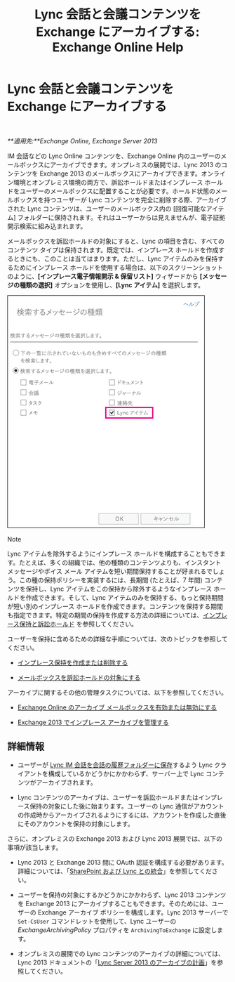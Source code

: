 ﻿---
title: 'Lync 会話と会議コンテンツを Exchange にアーカイブする: Exchange Online Help'
TOCTitle: Lync 会話と会議コンテンツを Exchange にアーカイブする
ms:assetid: 3cff970e-e5ed-4a54-88e6-3665d84b5ed7
ms:mtpsurl: https://technet.microsoft.com/ja-jp/library/Dn508399(v=EXCHG.150)
ms:contentKeyID: 59678845
ms.date: 05/22/2018
mtps_version: v=EXCHG.150
ms.translationtype: HT
---

# Lync 会話と会議コンテンツを Exchange にアーカイブする

 

_**適用先:**Exchange Online, Exchange Server 2013_

IM 会話などの Lync Online コンテンツを、Exchange Online 内のユーザーのメールボックスにアーカイブできます。オンプレミスの展開では、Lync 2013 のコンテンツを Exchange 2013 のメールボックスにアーカイブできます。オンライン環境とオンプレミス環境の両方で、訴訟ホールドまたはインプレース ホールドをユーザーのメールボックスに配置することが必要です。ホールド状態のメールボックスを持つユーザーが Lync コンテンツを完全に削除する際、アーカイブされた Lync コンテンツは、ユーザーのメールボックス内の \[回復可能なアイテム\] フォルダーに保持されます。それはユーザーからは見えませんが、電子証拠開示検索に組み込まれます。

メールボックスを訴訟ホールドの対象にすると、Lync の項目を含む、すべてのコンテンツ タイプは保持されます。既定では、インプレース ホールドを作成するときにも、このことは当てはまります。ただし、Lync アイテムのみを保持するためにインプレース ホールドを使用する場合は、以下のスクリーンショットのように、**\[インプレース電子情報開示 & 保留リスト\]** ウィザードから **\[メッセージの種類の選択\]** オプションを使用し、**\[Lync アイテム\]** を選択します。

![Lync アイテムの保持](images/Dn508399.691d2324-9fac-4689-8527-c78d387e0e3e(EXCHG.150).jpg "Lync アイテムの保持")


> [!NOTE]
> Lync アイテムを除外するようにインプレース ホールドを構成することもできます。たとえば、多くの組織では、他の種類のコンテンツよりも、インスタント メッセージやボイス メール アイテムを短い期間保持することが好まれるでしょう。この種の保持ポリシーを実装するには、長期間 (たとえば、7 年間) コンテンツを保持し、Lync アイテムをこの保持から除外するようなインプレース ホールドを作成できます。そして、Lync アイテムのみを保持する、もっと保持期間が短い別のインプレース ホールドを作成できます。コンテンツを保持する期間も指定できます。特定の期間の保持を作成する方法の詳細については、<A href="in-place-hold-and-litigation-hold-exchange-2013-help.md">インプレース保持と訴訟ホールド</A> を参照してください。



ユーザーを保持に含めるための詳細な手順については、次のトピックを参照してください。

  - [インプレース保持を作成または削除する](create-or-remove-an-in-place-hold-exchange-2013-help.md)

  - [メールボックスを訴訟ホールドの対象にする](place-a-mailbox-on-litigation-hold-exchange-2013-help.md)

アーカイブに関するその他の管理タスクについては、以下を参照してください。

  - [Exchange Online のアーカイブ メールボックスを有効または無効にする](https://technet.microsoft.com/ja-jp/library/jj984357\(v=exchg.150\))

  - [Exchange 2013 でインプレース アーカイブを管理する](manage-in-place-archives-in-exchange-2013-exchange-2013-help.md)

## 詳細情報

  - ユーザーが [Lync IM 会話を会話の履歴フォルダーに保存](https://go.microsoft.com/fwlink/p/?linkid=400589)するよう Lync クライアントを構成しているかどうかにかかわらず、サーバー上で Lync コンテンツがアーカイブされます。

  - Lync コンテンツのアーカイブは、ユーザーを訴訟ホールドまたはインプレース保持の対象にした後に始まります。ユーザーの Lync 通信がアカウントの作成時からアーカイブされるようにするには、アカウントを作成した直後にそのアカウントを保持の対象にします。

さらに、オンプレミスの Exchange 2013 および Lync 2013 展開では、以下の事項が該当します。

  - Lync 2013 と Exchange 2013 間に OAuth 認証を構成する必要があります。詳細については、「[SharePoint および Lync との統合](integration-with-sharepoint-and-lync-exchange-2013-help.md)」を参照してください。

  - ユーザーを保持の対象にするかどうかにかかわらず、Lync 2013 コンテンツを Exchange 2013 にアーカイブすることもできます。そのためには、ユーザーの Exchange アーカイブ ポリシーを構成します。Lync 2013 サーバーで `Set-CsUser` コマンドレットを使用して、Lync ユーザーの *ExchangeArchivingPolicy* プロパティを `ArchivingToExchange` に設定します。

  - オンプレミスの展開での Lync コンテンツのアーカイブの詳細については、Lync 2013 ドキュメントの「[Lync Server 2013 のアーカイブの計画](https://go.microsoft.com/fwlink/p/?linkid=400590)」を参照してください。

